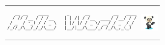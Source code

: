 <table>
    <tr>
        <td>
<pre>
   __ __    ____       _      __         __   ____
  / // /__ / / /__    | | /| / /__  ____/ /__/ / /
 / _  / -_) / / _ \   | |/ |/ / _ \/ __/ / _  /_/ 
/_//_/\__/_/_/\___/   |__/|__/\___/_/ /_/\_,_(_)  
                                                  
</pre>
        </td>
        <td>
            <img src="octocat.png" alt="Octocat Icon" width="100" />
        </td>
    </tr>
</table>


